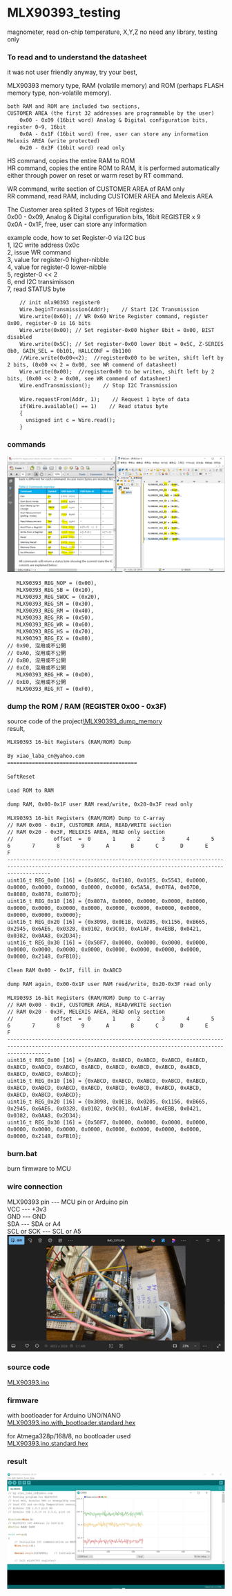 # MLX90393_testing
magnometer, read on-chip temperature, X,Y,Z
no need any library, testing only  

### To read and to understand the datasheet
it was not user friendly anyway, try your best,

MLX90393 memory type, RAM (volatile memory) and ROM (perhaps FLASH memory type, non-volatile memory).
```
both RAM and ROM are included two sections,  
CUSTOMER AREA (the first 32 addresses are programmable by the user)  
    0x00 - 0x09 (16bit word) Analog & Digital configuration bits, register 0~9, 16bit  
    0x0A - 0x1F (16bit word) free, user can store any information  
Melexis AREA (write protected)   
    0x20 - 0x3F (16bit word) read only   
```

HS command, copies the entire RAM to ROM  
HR command, copies the entire ROM to RAM, it is performed automatically either through power on reset or warm reset by RT command.  

WR command, write section of CUSTOMER AREA of RAM only  
RR command, read RAM, including CUSTOMER AREA and Melexis AREA  

The Customer area splited 3 types of 16bit registes:  
0x00 - 0x09, Analog & Digital configuration bits, 16bit REGISTER x 9  
0x0A - 0x1F, free, user can store any information  


example code, how to set Register-0 via I2C bus  
1, I2C write address 0x0c  
2, issue WR command  
3, value for register-0 higher-nibble  
4, value for register-0 lower-nibble  
5, register-0 << 2  
6, end I2C transimisson  
7, read STATUS byte  
```
    // init mlx90393 register0
    Wire.beginTransmission(Addr);    // Start I2C Transmission
    Wire.write(0x60); // WR 0x60 Write Register command, register 0x00, register-0 is 16 bits
    Wire.write(0x00); // Set register-0x00 higher 8bit = 0x00, BIST disabled
    Wire.write(0x5C); // Set register-0x00 lower 8bit = 0x5C, Z-SERIES 0b0, GAIN_SEL = 0b101, HALLCONF = 0b1100
    //Wire.write(0x00<<2);  //register0x00 to be writen, shift left by 2 bits, (0x00 << 2 = 0x00, see WR commend of datasheet)
    Wire.write(0x00);  //register0x00 to be writen, shift left by 2 bits, (0x00 << 2 = 0x00, see WR commend of datasheet)    
    Wire.endTransmission();    // Stop I2C Transmission
     
    Wire.requestFrom(Addr, 1);    // Request 1 byte of data
    if(Wire.available() == 1)    // Read status byte
    {
      unsigned int c = Wire.read();
    }
```


### commands
![MLX90393_command_set.JPG](MLX90393_command_set.JPG)  

```
   MLX90393_REG_NOP = (0x00),   
   MLX90393_REG_SB = (0x10),  
   MLX90393_REG_SWOC = (0x20),  
   MLX90393_REG_SM = (0x30),  
   MLX90393_REG_RM = (0x40),  
   MLX90393_REG_RR = (0x50),  
   MLX90393_REG_WR = (0x60),  
   MLX90393_REG_HS = (0x70),
   MLX90393_REG_EX = (0x80),
// 0x90, 沒用或不公開
// 0xA0, 沒用或不公開
// 0xB0, 沒用或不公開
// 0xC0, 沒用或不公開     
   MLX90393_REG_HR = (0xD0),  
// 0xE0, 沒用或不公開 
   MLX90393_REG_RT = (0xF0),  
```

### dump the ROM / RAM (REGISTER 0x00 - 0x3F)
source code of the project[\MLX90393_dump_memory](\MLX90393_dump_memory)  
result,
```
MLX90393 16-bit Registers (RAM/ROM) Dump

By xiao_laba_cn@yahoo.com
==========================================

SoftReset

Load ROM to RAM

dump RAM, 0x00-0x1F user RAM read/write, 0x20-0x3F read only

MLX90393 16-bit Registers (RAM/ROM) Dump to C-array
// RAM 0x00 - 0x1F, CUSTOMER AREA, READ/WRITE section
// RAM 0x20 - 0x3F, MELEXIS AREA, READ only section
//             offset  =  0       1       2       3       4       5       6       7       8       9       A       B       C       D       E       F
----------------------------------------------------------------------------------------------------------------------------------------------------------
uint16_t REG_0x00 [16] = {0x805C, 0xE180, 0x01E5, 0x5543, 0x0000, 0x0000, 0x0000, 0x0000, 0x0000, 0x0000, 0x5A5A, 0x07EA, 0x07D0, 0x8080, 0x8078, 0x807D};
uint16_t REG_0x10 [16] = {0x807A, 0x0000, 0x0000, 0x0000, 0x0000, 0x0000, 0x0000, 0x0000, 0x0000, 0x0000, 0x0000, 0x0000, 0x0000, 0x0000, 0x0000, 0x0000};
uint16_t REG_0x20 [16] = {0x3098, 0x0E1B, 0x0205, 0x1156, 0xB665, 0x2945, 0x6AE6, 0x0328, 0x0102, 0x9C03, 0xA1AF, 0x4EBB, 0x0421, 0x0382, 0x0AA8, 0x2D34};
uint16_t REG_0x30 [16] = {0x50F7, 0x0000, 0x0000, 0x0000, 0x0000, 0x0000, 0x0000, 0x0000, 0x0000, 0x0000, 0x0000, 0x0000, 0x0000, 0x0000, 0x2148, 0xFB10};

Clean RAM 0x00 - 0x1F, fill in 0xABCD

dump RAM again, 0x00-0x1F user RAM read/write, 0x20-0x3F read only

MLX90393 16-bit Registers (RAM/ROM) Dump to C-array
// RAM 0x00 - 0x1F, CUSTOMER AREA, READ/WRITE section
// RAM 0x20 - 0x3F, MELEXIS AREA, READ only section
//             offset  =  0       1       2       3       4       5       6       7       8       9       A       B       C       D       E       F
----------------------------------------------------------------------------------------------------------------------------------------------------------
uint16_t REG_0x00 [16] = {0xABCD, 0xABCD, 0xABCD, 0xABCD, 0xABCD, 0xABCD, 0xABCD, 0xABCD, 0xABCD, 0xABCD, 0xABCD, 0xABCD, 0xABCD, 0xABCD, 0xABCD, 0xABCD};
uint16_t REG_0x10 [16] = {0xABCD, 0xABCD, 0xABCD, 0xABCD, 0xABCD, 0xABCD, 0xABCD, 0xABCD, 0xABCD, 0xABCD, 0xABCD, 0xABCD, 0xABCD, 0xABCD, 0xABCD, 0xABCD};
uint16_t REG_0x20 [16] = {0x3098, 0x0E1B, 0x0205, 0x1156, 0xB665, 0x2945, 0x6AE6, 0x0328, 0x0102, 0x9C03, 0xA1AF, 0x4EBB, 0x0421, 0x0382, 0x0AA8, 0x2D34};
uint16_t REG_0x30 [16] = {0x50F7, 0x0000, 0x0000, 0x0000, 0x0000, 0x0000, 0x0000, 0x0000, 0x0000, 0x0000, 0x0000, 0x0000, 0x0000, 0x0000, 0x2148, 0xFB10};

```



### burn.bat
burn firmware to MCU

### wire connection  
MLX90393 pin  --- MCU pin or Arduino pin   
VCC           --- +3v3  
GND           --- GND  
SDA           --- SDA or A4  
SCL or SCK    --- SCL or A5  
![mlx90393_breadboard.JPG](mlx90393_breadboard.JPG)   

### source code
[MLX90393.ino](MLX90393.ino)  

### firmware
with bootloader for Arduino UNO/NANO  
[MLX90393.ino.with_bootloader.standard.hex  ](MLX90393.ino.with_bootloader.standard.hex)    

for Atmega328p/168/8, no bootloader used  
[MLX90393.ino.standard.hex](MLX90393.ino.standard.hex)    


### result
![testing_done.JPG](testing_done.JPG)   


